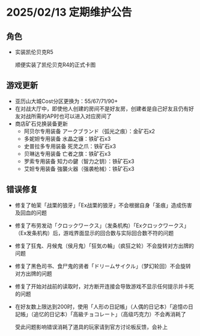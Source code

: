 # 2025/02/13 定期维护公告

## 角色

- 实装凯伦贝克R5

  顺便实装了凯伦贝克R4的正式卡图

## 游戏更新

- 亚历山大城Cost分区更换为：55/67/71/90+
- 在对战大厅中，即使他人创建的房间不是好友房，创建者是自己好友且仍有好友对战所需的AP时也可以进入对应房间了
- 商店矿石兑换装备更新
  - 阿贝尔专用装备 アークブランド（弧光之痕）：金矿石x2
  - 多妮妲专用装备 水晶之镰：铁矿石x3
  - 史普拉多专用装备 死灵之爪：铁矿石x3
  - 贝琳达专用装备 亡者之旗：铁矿石x3
  - 罗索专用装备 知力の鍵（智力之钥）：铁矿石x3
  - 艾妲专用装备 強襲火器（强袭枪械）：铁矿石x3

## 错误修复

- 修复了帕茉「战栗的狼牙」「Ex战栗的狼牙」不会根据自身「圣痕」造成伤害及回血的问题

- 修复了布劳发动「クロックワークス」（发条机构）「Exクロックワークス」（Ex发条机构）后，游戏界面显示的回合数与实际回合数不符的问题

- 修复了狂鬼、月候鬼（侯月鬼）「狂気の輪」（疯狂之轮）不会旋转对方出牌的问题

- 修复了黑色司书、食尸鬼的贤者「ドリームサイクル」（梦幻轮回）不会旋转对方出牌的问题

- 修复了开始对战前的读取时，对方断开连接会导致游戏不显示任何提示并卡死的问题

- 在好友数上限达到200时，使用「人形の日記帳」（人偶的日记本）「追憶の日記帳」（追忆的日记本）「高級チョコレート」（高级巧克力）不会再消耗了

  受此问题影响错误消耗了道具的玩家请到官方讨论板反馈，会补上
